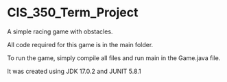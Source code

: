# CIS_350_Term_Project
A simple racing game with obstacles.

All code required for this game is in the main folder.

To run the game, simply compile all files and run main in the Game.java file.

It was created using JDK 17.0.2 and JUNIT 5.8.1
